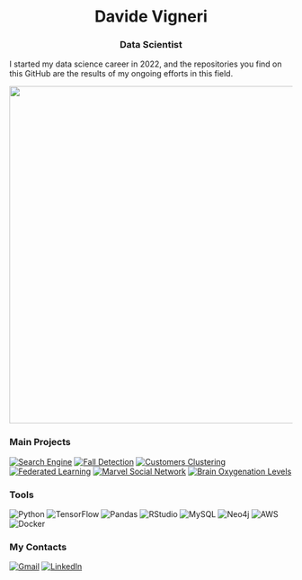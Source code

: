 <h1 align="center">Davide Vigneri </h1>

<h3 align="center">Data Scientist</h3>

I started my data science career in 2022, and the repositories you find on this GitHub are the results of my ongoing efforts in this field.

<div align="center">
 <img src="https://user-images.githubusercontent.com/74038190/241765440-80728820-e06b-4f96-9c9e-9df46f0cc0a5.gif" width=600 />
</div>

### Main Projects
	

[![Search Engine](https://img.shields.io/badge/Search%20Engine-4285F4?style=for-the-badge&logo=roamresearch)](https://github.com/VigneriDavide/Search-Engine-for-Travelers)
[![Fall Detection](https://img.shields.io/badge/Fall%20Detection-9A8555?style=for-the-badge&logo=gamebanana)](https://github.com/VigneriDavide/Fall_or_not_to_fall)
[![Customers Clustering](https://img.shields.io/badge/Customers%20Clustering-428813?style=for-the-badge&logo=clion)](https://github.com/VigneriDavide/Clustering-Bank-Customers)
[![Federated Learning](https://img.shields.io/badge/Federated%20Learning-A100FF?style=for-the-badge&logo=awsorganizations)](https://github.com/VigneriDavide/federated-learning-framework-analysisfederated-learning-framework-analysis)
[![Marvel Social Network](https://img.shields.io/badge/Marvel%20Social%20Network-FF2D20?style=for-the-badge&logo=marvelapp)](https://github.com/VigneriDavide/Marvel-Social-Network
)
[![Brain Oxygenation Levels ](https://img.shields.io/badge/Brain%20Oxygenation%20Levels-002157?style=for-the-badge&logo=neutralinojs)](https://github.com/VigneriDavide/ASD-brain-oxygenation-Analysis)



### Tools

![Python](https://img.shields.io/badge/Python-3776AB?style=for-the-badge&logo=python&logoColor=yellow)
![TensorFlow](https://img.shields.io/badge/TensorFlow-FF6F00?style=for-the-badge&logo=tensorflow&logoColor=white)
![Pandas](https://img.shields.io/badge/Pandas-150458?style=for-the-badge&logo=pandas&logoColor=white)
![RStudio](https://img.shields.io/badge/RStudio-75AADB?style=for-the-badge&logo=rstudio&logoColor=white)
![MySQL](https://img.shields.io/badge/MySQL-4479A1?style=for-the-badge&logo=mysql&logoColor=white)
![Neo4j](https://img.shields.io/badge/Neo4j-008CC1?style=for-the-badge&logo=neo4j&logoColor=white)
![AWS](https://img.shields.io/badge/AWS-232F3E?style=for-the-badge&logo=amazon-aws&logoColor=FF9900)
![Docker](https://img.shields.io/badge/Docker-2496ED?style=for-the-badge&logo=docker&logoColor=white)





### My Contacts

[![Gmail](https://img.shields.io/badge/gmail-D14836?style=for-the-badge&logo=gmail&logoColor=white)](mailto:davidevigneri00@gmail.com)
[![LinkedIn](https://img.shields.io/badge/linkedin-%230077B5.svg?style=for-the-badge&logo=linkedin&logoColor=white)](https://www.linkedin.com/in/davide-vigneri-59a56021a/)

